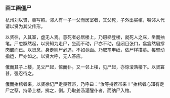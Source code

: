 <script type="text/javascript">
    var head = document.getElementsByTagName('head')[0];
    cssURL = '/public/article_1.css';
    linkTag = document.createElement('link');
    linkTag.href = cssURL;
    linkTag.setAttribute('type','text/css');
    linkTag.setAttribute('rel','stylesheet');
    head.appendChild(linkTag);
</script>
### 画工画僵尸

杭州刘以贤，善写照。邻人有一子一父而居室者，其父死，子外出买棺，嘱邻人代请以贤为其父传形。

以贤往，入其室，虚无人焉。意死者必居楼上，乃蹑梯登楼，就死人之床，坐而抽笔。尸忽蹶然起，以贤知为走尸，坐而不动，尸亦不动，但闭目张口，翕翕然眉撑肉皱而已。以贤念，身走则尸必追，不如竟画。乃取笔申纸，依尸样描摹。每臂动指运，尸亦如之。以贤大呼，无人答应。

俄而其子上楼，见父尸起，惊而仆。又一邻上楼，见尸起，亦惊滚落楼下。以贤窘甚，强忍待之。

俄而抬棺者来，以贤徐记尸走畏苕帚，乃呼曰：“汝等持苕帚来！”抬棺者心知有走尸之孽，持帚上楼，拂之，倒。乃取姜汤灌醒仆者，而纳尸入棺。

